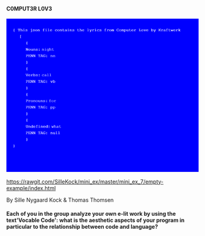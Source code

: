 #### C0MPUT3R L0V3 

![ScreenShot](Mini_ex7_scr.png)

https://rawgit.com/SilleKock/mini_ex/master/mini_ex_7/empty-example/index.html

By Sille Nygaard Kock & Thomas Thomsen


#### Each of you in the group analyze your own e-lit work by using the text'Vocable Code': what is the aesthetic aspects of your program in particular to the relationship between code and language?
